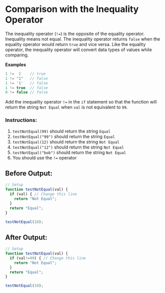 # Comparison with the Inequality Operator

The inequality operator (`!=`) is the opposite of the equality operator. Inequality means not equal. The inequality operator returns `false` when the equality operator would return `true` and vice versa. Like the equality operator, the inequality operator will convert data types of values while comparing.

**Examples**

```javascript
1 !=  2    // true
1 != "1"   // false
1 != '1'   // false
1 != true  // false
0 != false // false
```

Add the inequality operator `!=` in the `if` statement so that the function will return the string `Not Equal` when `val` is not equivalent to `99`.

### Instructions:
1. `testNotEqual(99)` should return the string `Equal`
2. `testNotEqual("99")` should return the string `Equal`
3. `testNotEqual(12)` should return the string `Not Equal`
4. `testNotEqual("12")` should return the string `Not Equal`
5. `testNotEqual("bob")` should return the string `Not Equal`
6. You should use the `!=` operator

## Before Output:
```javascript
// Setup
function testNotEqual(val) {
  if (val) { // Change this line
    return "Not Equal";
  }
  return "Equal";
}

testNotEqual(10);
```

## After Output:
```javascript
// Setup
function testNotEqual(val) {
  if (val!=99) { // Change this line
    return "Not Equal";
  }
  return "Equal";
}

testNotEqual(10);
```